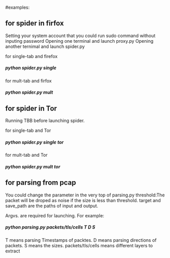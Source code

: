 #examples:
## for spider in firfox
Setting your system account that you could run sudo command without inputing password
Opening one terminal and launch proxy.py
Opening another ternimal and launch spider.py

for single-tab and firefox
##### python spider.py single 
for mult-tab and firfox
##### python spider.py mult

## for spider in Tor
Running TBB before launching spider.

for single-tab and Tor
##### python spider.py single tor
for mult-tab and Tor
##### python spider.py mult tor

## for parsing from pcap
You could change the parameter in the very top of parsing.py
threshold:The packet will be droped as noise if the size is less than threshold.
target and save_path are the paths of input and output.

Argvs. are required for launching.
For example: 
##### python parsing.py packets/tls/cells T D S
T means parsing Timestamps of packtes.
D means parsing directions of packets.
S means the sizes.
packets/tls/cells means different layers to extract
